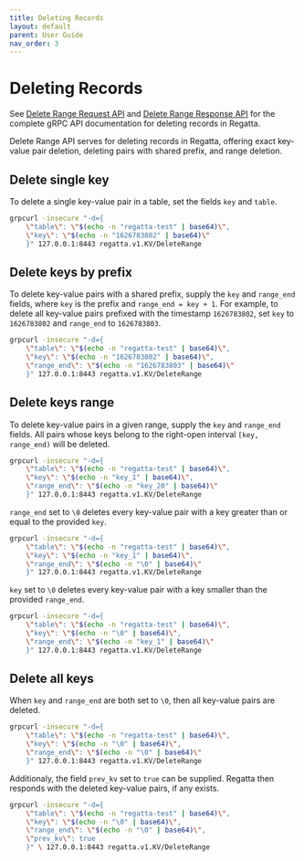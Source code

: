 ```yaml
---
title: Deleting Records
layout: default
parent: User Guide
nav_order: 3
---
```


# Deleting Records

See [Delete Range Request API](/api/#regatta-v1-DeleteRangeRequest) and [Delete Range Response API](/api#regatta-v1-DeleteRangeResponse)
for the complete gRPC API documentation for deleting records in Regatta.

Delete Range API serves for deleting records in Regatta, offering exact key-value pair deletion,
deleting pairs with shared prefix, and range deletion.

## Delete single key

To delete a single key-value pair in a table, set the fields `key` and `table`.

```bash
grpcurl -insecure "-d={
    \"table\": \"$(echo -n "regatta-test" | base64)\",
    \"key\": \"$(echo -n "1626783802" | base64)\"
    }" 127.0.0.1:8443 regatta.v1.KV/DeleteRange
```

## Delete keys by prefix

To delete key-value pairs with a shared prefix, supply the `key` and `range_end` fields, where `key` is the prefix
and `range_end = key + 1`. For example, to delete all key-value pairs prefixed with the timestamp `1626783802`,
set `key` to `1626783802` and `range_end` to `1626783803`.

```bash
grpcurl -insecure "-d={
    \"table\": \"$(echo -n "regatta-test" | base64)\",
    \"key\": \"$(echo -n "1626783802" | base64)\",
    \"range_end\": \"$(echo -n "1626783803" | base64)\"
    }" 127.0.0.1:8443 regatta.v1.KV/DeleteRange
```

## Delete keys range

To delete key-value pairs in a given range, supply the `key` and `range_end` fields. All pairs whose keys belong to the
right-open interval `[key, range_end)` will be deleted.

```bash
grpcurl -insecure "-d={
    \"table\": \"$(echo -n "regatta-test" | base64)\",
    \"key\": \"$(echo -n "key_1" | base64)\",
    \"range_end\": \"$(echo -n "key_20" | base64)\"
    }" 127.0.0.1:8443 regatta.v1.KV/DeleteRange
```

`range_end` set to `\0` deletes every key-value pair with a key greater than or equal to the provided `key`.

```bash
grpcurl -insecure "-d={
    \"table\": \"$(echo -n "regatta-test" | base64)\",
    \"key\": \"$(echo -n "key_1" | base64)\",
    \"range_end\": \"$(echo -n "\0" | base64)\"
    }" 127.0.0.1:8443 regatta.v1.KV/DeleteRange
```

`key` set to `\0` deletes every key-value pair with a key smaller than the provided `range_end`.

```bash
grpcurl -insecure "-d={
    \"table\": \"$(echo -n "regatta-test" | base64)\",
    \"key\": \"$(echo -n "\0" | base64)\",
    \"range_end\": \"$(echo -n "key_1" | base64)\"
    }" 127.0.0.1:8443 regatta.v1.KV/DeleteRange
```

## Delete all keys

When `key` and `range_end` are both set to `\0`, then all key-value pairs are deleted.

```bash
grpcurl -insecure "-d={
    \"table\": \"$(echo -n "regatta-test" | base64)\",
    \"key\": \"$(echo -n "\0" | base64)\",
    \"range_end\": \"$(echo -n "\0" | base64)\"
    }" 127.0.0.1:8443 regatta.v1.KV/DeleteRange
```

Additionaly, the field `prev_kv` set to `true` can be supplied.
Regatta then responds with the deleted key-value pairs, if any exists.

```bash
grpcurl -insecure "-d={
    \"table\": \"$(echo -n "regatta-test" | base64)\",
    \"key\": \"$(echo -n "\0" | base64)\",
    \"range_end\": \"$(echo -n "\0" | base64)\",
    \"prev_kv\": true
    }" \ 127.0.0.1:8443 regatta.v1.KV/DeleteRange
```
